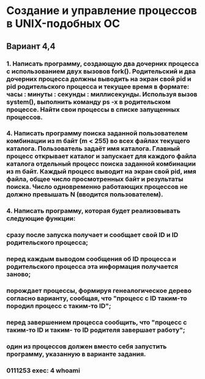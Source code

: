 # Создание и управление процессов в UNIX-подобных ОС
## Вариант 4,4


### 1. Написать программу, создающую два дочерних процесса с использованием двух вызовов fork(). Родительский и два дочерних процесса должны выводить на экран свой pid и pid родительского процесса и текущее время в формате: часы : минуты : секунды : миллисекунды. Используя вызов system(), выполнить команду ps -x в родительском процессе. Найти свои процессы в списке запущенных процессов.


### 4. Написать программу поиска заданной пользователем комбинации из m байт (m < 255) во всех файлах текущего каталога. Пользователь задаёт имя каталога. Главный процесс открывает каталог и запускает для каждого файла каталога отдельный процесс поиска заданной комбинации из m байт. Каждый процесс выводит на экран свой pid, имя файла, общее число просмотренных байт и результаты поиска. Число одновременно работающих процессов не должно превышать N (вводится пользователем).

### 4. Написать программу, которая будет реализовывать следующие функции:
### сразу после запуска получает и сообщает свой ID и ID родительского процесса;
### перед каждым выводом сообщения об ID процесса и родительского процесса эта информация получается заново;
### порождает процессы, формируя генеалогическое дерево согласно варианту, сообщая, что "процесс с ID таким-то породил процесс с таким-то ID";
### перед завершением процесса сообщить, что "процесс с таким-то ID и таким- то ID родителя завершает работу";
### один из процессов должен вместо себя запустить программу, указанную в варианте задания.
### 0111253 exec: 4 whoami

